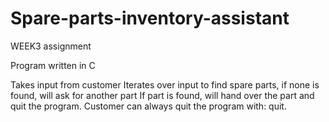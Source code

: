 # Spare-parts-inventory-assistant
WEEK3 assignment


Program written in C

Takes input from customer
Iterates over input to find spare parts, if none is found, will ask for another part
If part is found, will hand over the part and quit the program. 
Customer can always quit the program with: quit.

